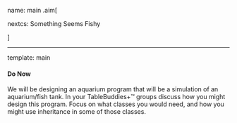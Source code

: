 name: main
.aim[<div>
  nextcs: Something Seems Fishy
  </div>]

---
template: main

#### Do Now
We will be designing an aquarium program that will be a simulation of an aquarium/fish tank. In your TableBuddies+™ groups discuss how you might design this program. Focus on what classes you would need, and how you might use inheritance in some of those classes.
